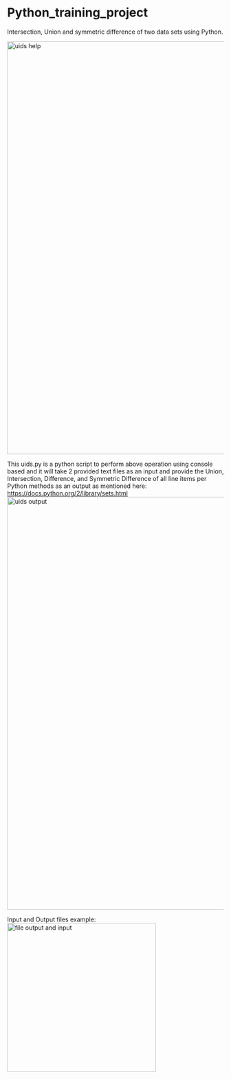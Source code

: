 # Python_training_project
Intersection, Union and symmetric difference of two data sets using Python.

<img width="960" alt="uids help" src="https://user-images.githubusercontent.com/6546568/132135252-1f2345f3-ab46-4ba6-bdcb-0d25c0aab905.png">

This uids.py is a python script to perform above operation using console based and it will take 2 provided text files as an input and provide the Union, Intersection, Difference, and Symmetric Difference of all line items per Python methods as an output as mentioned here: https://docs.python.org/2/library/sets.html
<img width="960" alt="uids output" src="https://user-images.githubusercontent.com/6546568/132135343-81764576-ac01-4a04-ad33-5f83ba58fe61.png">

Input and Output files example:
<img width="346" alt="file output and input" src="https://user-images.githubusercontent.com/6546568/132135362-53fd6557-f382-46f7-8cf5-dad942bd79d3.png">


